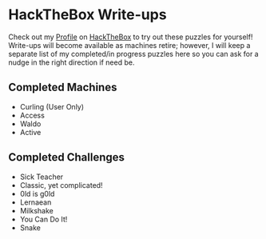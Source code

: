 # HackTheBox Write-ups

Check out my [Profile](https://www.hackthebox.eu/profile/69325) on [HackTheBox](https://www.hackthebox.eu) to try out these puzzles for yourself! Write-ups will become available as machines retire; however, I will keep a separate list of my completed/in progress puzzles here so you can ask for a nudge in the right direction if need be. 

## Completed Machines

* Curling (User Only)
* Access
* Waldo
* Active

## Completed Challenges
* Sick Teacher
* Classic, yet complicated!
* 0ld is g0ld
* Lernaean
* Milkshake
* You Can Do It!
* Snake
